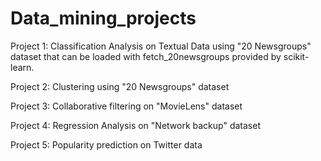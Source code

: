 # Data_mining_projects
Project 1: Classification Analysis on Textual Data using "20 Newsgroups" dataset that can be loaded with fetch_20newsgroups provided by scikit-learn.

Project 2: Clustering using "20 Newsgroups" dataset

Project 3: Collaborative filtering on "MovieLens" dataset

Project 4: Regression Analysis on "Network backup" dataset

Project 5: Popularity prediction on Twitter data
